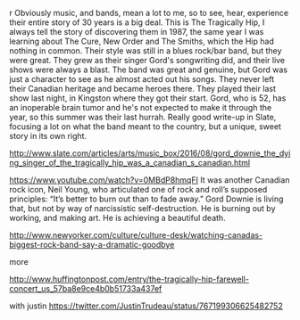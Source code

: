 r
Obviously music, and bands, mean a lot to me, so to see, hear, experience their entire story of 30 years is a big deal. This is The Tragically Hip, I always tell the story of discovering them in 1987, the same year I was learning about The Cure, New Order and The Smiths, which the Hip had nothing in common. Their style was still in a blues rock/bar band, but they were great. They grew as their singer Gord's songwriting did, and their live shows were always a blast. The band was great and genuine, but Gord was just a character to see as he almost acted out his songs. They never left their Canadian heritage and became heroes there. They played their last show last night, in Kingston where they got their start. Gord, who is 52, has an inoperable brain tumor and he's not expected to make it through the year, so this summer was their last hurrah. Really good write-up in Slate, focusing a lot on what the band meant to the country, but a unique, sweet story in its own right.

http://www.slate.com/articles/arts/music_box/2016/08/gord_downie_the_dying_singer_of_the_tragically_hip_was_a_canadian_s_canadian.html

https://www.youtube.com/watch?v=0MBdP8hmqFI
It was another Canadian rock icon, Neil Young, who articulated one of rock and roll’s supposed principles: “It’s better to burn out than to fade away.” Gord Downie is living that, but not by way of narcissistic self-destruction. He is burning out by working, and making art. He is achieving a beautiful death.


http://www.newyorker.com/culture/culture-desk/watching-canadas-biggest-rock-band-say-a-dramatic-goodbye



more

http://www.huffingtonpost.com/entry/the-tragically-hip-farewell-concert_us_57ba8e9ce4b0b51733a437ef



with justin
https://twitter.com/JustinTrudeau/status/767199306625482752
